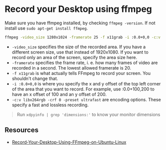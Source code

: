 # Record your Desktop using ffmpeg



Make sure you have ffmpeg installed, by checking `ffmpeg -version`. If not install use `sudo apt-get install ffmpeg`.

```sh
ffmpeg -video_size 1280x1024 -framerate 25 -f x11grab -i :0.0+0,0 -c:v libx264rgb -crf 0 -preset ultrafast output.mkv
```

- `-video_size` specifies the size of the recorded area. If you have a different screen size, use that instead of 1920x1080. If you want to record only an area of the screen, specify the area size here.
- `-framerate` specifies the frame rate, i. e. how many frames of video are recorded in a second. The lowest allowed framerate is 20.
- `-f x11grab` is what actually tells FFmpeg to record your screen. You shouldn't change that.
- `-i :0.0+0,0` is where you specify the x and y offset of the top left corner of the area that you want to record. For example, use :0.0+100,200 to have an x offset of 100 and an y offset of 200.
- `-c:v libx264rgb -crf 0 -preset ultrafast` are encoding options. These specify a fast and lossless recording.

> Run `xdpyinfo | grep 'dimensions:'` to know your monitor dimensions

## Resources

- [Record-Your-Desktop-Using-FFmpeg-on-Ubuntu-Linux](https://www.wikihow.com/Record-Your-Desktop-Using-FFmpeg-on-Ubuntu-Linux)